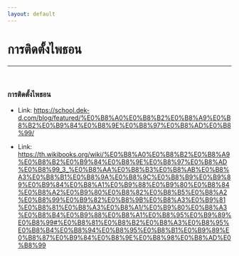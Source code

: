 ```yaml
---
layout: default
---
```


# การติดตั้งไพธอน

---

<br>

### การติดตั้งไพธอน 

- Link: <https://school.dek-d.com/blog/featured/%E0%B8%A0%E0%B8%B2%E0%B8%A9%E0%B8%B2%E0%B9%84%E0%B8%9E%E0%B8%97%E0%B8%AD%E0%B8%99/>

- Link: <https://th.wikibooks.org/wiki/%E0%B8%A0%E0%B8%B2%E0%B8%A9%E0%B8%B2%E0%B9%84%E0%B8%9E%E0%B8%97%E0%B8%AD%E0%B8%99_3_%E0%B8%AA%E0%B8%B3%E0%B8%AB%E0%B8%A3%E0%B8%B1%E0%B8%9A%E0%B8%9C%E0%B8%B9%E0%B9%89%E0%B9%84%E0%B8%A1%E0%B9%88%E0%B9%80%E0%B8%84%E0%B8%A2%E0%B9%80%E0%B8%82%E0%B8%B5%E0%B8%A2%E0%B8%99%E0%B9%82%E0%B8%9B%E0%B8%A3%E0%B9%81%E0%B8%81%E0%B8%A3%E0%B8%A1/%E0%B9%80%E0%B8%A3%E0%B8%B4%E0%B9%88%E0%B8%A1%E0%B8%95%E0%B9%89%E0%B8%99#%E0%B8%81%E0%B8%B2%E0%B8%A3%E0%B8%95%E0%B8%B4%E0%B8%94%E0%B8%95%E0%B8%B1%E0%B9%89%E0%B8%87%E0%B9%84%E0%B8%9E%E0%B8%98%E0%B8%AD%E0%B8%99>
  